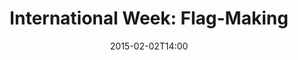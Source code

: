 ---
layout: post
title:  "International Week: Flag-Making"
date:   2015-02-02T14:00
start:  "2:00"
end:    "6:00"
categories: events
---